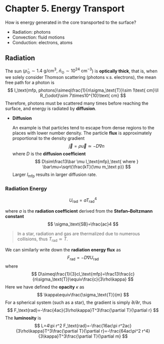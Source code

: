 # Chapter 5. Energy Transport

How is energy generated in the core transported to the surface?

- Radiation: photons
- Convection: fluid motions
- Conduction: electrons, atoms

## Radiation

The sun ($\bar\rho_\odot\sim 1.4\text{ g/cm}^3,\ \bar n_\odot\sim10^{24}\text{ cm}^{-3}$) is **optically thick**, that is, when we solely consider Thomson scattering (photons v.s. electrons), the mean free path for a photon is
$$
l_\text{mfp, photons}\simeq\frac{1}{n\sigma_\text{T}}\sim 1\text{ cm}\ll R_{\odot}\sim 7\times10^{10}\text{ cm}
$$
Therefore, photons must be scattered many times before reaching the surface, and energy is radiated by **diffusion**.

- **Diffusion**

  An example is that particles tend to escape from dense regions to the places with lower number density. The particle **flux** is approximately proportional to the density gradient
  $$
  \vec j=\rho\vec u\simeq-D\nabla n
  $$
  where $D$ is the **diffusion coefficient**
  $$
  D\sim\frac13\bar \mu l_\text{mfp},\text{ where } \bar\mu=\sqrt{\frac{kT}{\mu m_\text p}}
  $$
  Larger $l_\text{mfp}$ results in larger diffusion rate.

### Radiation Energy

$$
U_\text{rad}=aT_\text{rad}^4
$$

where $a$ is the **radiation coefficient** derived from the **Stefan–Boltzmann constant**
$$
\sigma_\text{SB}=\frac{ac}4
$$

> In a star, radiation and gas are thermalized due to numerous collisions, thus $T_\text{rad}\simeq T$.

We can similarly write down the **radiation energy flux** as
$$
F_\text{rad}=-D\nabla U_\text{rad}
$$
where
$$
D\simeq\frac{1}{3}cl_\text{mfp}=\frac13\frac{c}{n\sigma_\text{T}}\equiv\frac{c}{3\rho\kappa}
$$
Here we have defined the **opacity** $\kappa$ as
$$
\kappa\equiv\frac{\sigma_\text{T}}{m}
$$
For a spherical system (such as a star), the gradient is simply ${\partial}/{\partial r}$, thus
$$
F_\text{rad}=-\frac{4ac}{3\rho\kappa}T^3\frac{\partial T}{\partial r}
$$
The **luminosity** is
$$
L=4\pi r^2 F_\text{rad}=-\frac{16ac\pi r^2ac}{3\rho\kappa}T^3\frac{\partial T}{\partial r}=-\frac{64ac\pi^2 r^4}{3\kappa}T^3\frac{\partial T}{\partial m}
$$
